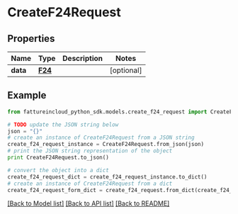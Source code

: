 # CreateF24Request



## Properties

Name | Type | Description | Notes
------------ | ------------- | ------------- | -------------
**data** | [**F24**](F24.md) |  | [optional] 

## Example

```python
from fattureincloud_python_sdk.models.create_f24_request import CreateF24Request

# TODO update the JSON string below
json = "{}"
# create an instance of CreateF24Request from a JSON string
create_f24_request_instance = CreateF24Request.from_json(json)
# print the JSON string representation of the object
print CreateF24Request.to_json()

# convert the object into a dict
create_f24_request_dict = create_f24_request_instance.to_dict()
# create an instance of CreateF24Request from a dict
create_f24_request_form_dict = create_f24_request.from_dict(create_f24_request_dict)
```
[[Back to Model list]](../README.md#documentation-for-models) [[Back to API list]](../README.md#documentation-for-api-endpoints) [[Back to README]](../README.md)


